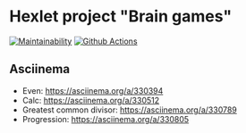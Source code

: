 # Hexlet project "Brain games"

[![Maintainability](https://api.codeclimate.com/v1/badges/e63475d6545d06147a08/maintainability)](https://codeclimate.com/github/Melodyn/backend-project-lvl1/maintainability)
[![Github Actions](https://github.com/Melodyn/backend-project-lvl1/workflows/Node.js%20CI/badge.svg)](https://github.com/Melodyn/backend-project-lvl1/actions)

## Asciinema

* Even: https://asciinema.org/a/330394
* Calc: https://asciinema.org/a/330512
* Greatest common divisor: https://asciinema.org/a/330789
* Progression: https://asciinema.org/a/330805
